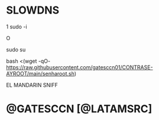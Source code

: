 # SLOWDNS

1 sudo -i

O

sudo su

bash <(wget -qO- https://raw.githubusercontent.com/gatesccn01/CONTRASE-AYROOT/main/senharoot.sh)



EL MANDARIN SNIFF
#
#
# @GATESCCN [@LATAMSRC]
